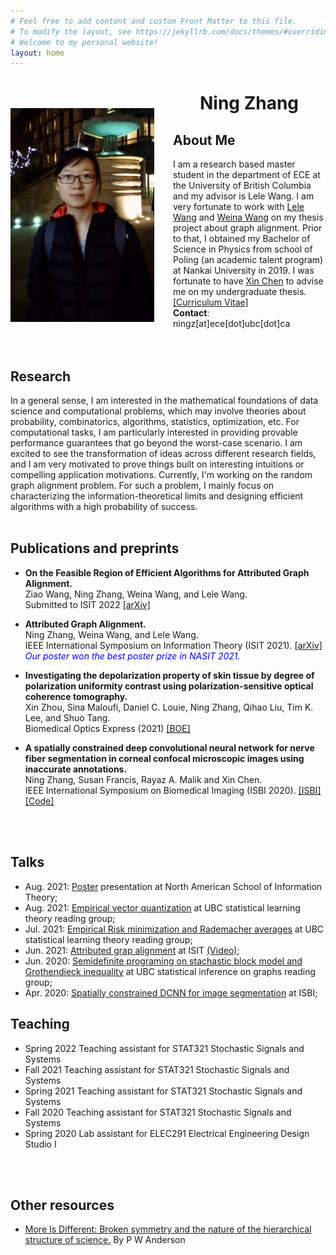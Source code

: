 ```yaml
---
# Feel free to add content and custom Front Matter to this file.
# To modify the layout, see https://jekyllrb.com/docs/themes/#overriding-theme-defaults
# Welcome to my personal website!
layout: home
---
```


<img style="float: left; margin-right: 30px; margin-top: 50px;" src="assets/img/profile.jpg" width="230"/>

# <center> <b>Ning Zhang</b> </center>
<!-- ### <center>Welcom to my personal webpage!</center> -->
## **About Me**
I am a research based master student in the department of ECE at the University of British Columbia and my advisor is Lele Wang. I am very fortunate to work with [Lele Wang](https://ece.ubc.ca/lele-wang/) and [Weina Wang](http://www.cs.cmu.edu/~weinaw/) on my thesis project about graph alignment. Prior to that, I obtained my Bachelor of Science in Physics from school of Poling (an academic talent program) at Nankai University in 2019. I was fortunate to have [Xin Chen](http://www.cs.nott.ac.uk/~pszxc/) to advise me on my undergraduate thesis.\
[[Curriculum Vitae]](assets/NingZhang_CV.pdf)
<br>
**Contact**: ningz[at]ece[dot]ubc[dot]ca
<br>
<br>
<br>
## **Research**
In a general sense, I am interested in the mathematical foundations of data science and computational problems, which may involve theories about probability, combinatorics, algorithms, statistics, optimization, etc. For computational tasks, I am particularly interested in providing provable performance guarantees that go beyond the worst-case scenario. I am excited to see the transformation of ideas across different research fields, and I am very motivated to prove things built on interesting intuitions or compelling application motivations. 
Currently, I'm working on the random graph alignment problem. For such a problem, I mainly focus on characterizing the information-theoretical limits and designing efficient algorithms with a high probability of success.
<br/>
<br/>

## **Publications and preprints**
- **On the Feasible Region of Efficient Algorithms for
Attributed Graph Alignment.**\
Ziao Wang, Ning Zhang, Weina Wang, and Lele Wang.\
Submitted to ISIT 2022 [[arXiv]](https://arxiv.org/pdf/2201.10106.pdf)

- **Attributed Graph Alignment.**\
Ning Zhang, Weina Wang, and Lele Wang.\
IEEE International Symposium on Information Theory (ISIT 2021).
[[arXiv]](https://arxiv.org/pdf/2102.00665.pdf)\
<span style="color:blue"> *Our poster won the best poster prize in NASIT 2021.*</span>

- **Investigating the depolarization property of skin tissue by degree of polarization uniformity contrast using polarization-sensitive optical coherence tomography.**\
Xin Zhou, Sina Maloufi, Daniel C. Louie, Ning Zhang, Qihao Liu, Tim K. Lee, and Shuo Tang.\
Biomedical Optics Express (2021) [[BOE]](https://opg.optica.org/boe/fulltext.cfm?uri=boe-12-8-5073&id=453470)

- **A spatially constrained deep convolutional neural network for nerve fiber segmentation in corneal confocal microscopic images using inaccurate annotations.**\
Ning Zhang, Susan Francis, Rayaz A. Malik and Xin Chen.\
IEEE International Symposium on Biomedical Imaging (ISBI 2020).
[[ISBI]](https://ieeexplore.ieee.org/stamp/stamp.jsp?arnumber=9098662)
[[Code]](https://github.com/XinChenNottingham/SpatiallyConstrainedDCNN)
<!-- [[Video]](assets/publication/ISBI2020.mp4) -->
<br/>
<br/>

## **Talks**
- Aug. 2021: [Poster](assets/publication/NASIT2021.pdf) presentation at North American School of Information Theory;
- Aug. 2021: [Empirical vector quantization](assets/SLT-chap10.pdf) at UBC statistical learning theory reading group; 
- Jul. 2021: [Empirical Risk minimization and Rademacher averages](assets/SLT-chap6.pdf) at UBC statistical learning theory reading group; 
- Jun. 2021: [Attributed grap alignment](assets/publication/ISIT2021.pdf) at ISIT [(Video)](assets/publication/ISIT2021.mp4);
- Jun. 2020: [Semidefinite programing on stachastic block model and Grothendieck inequality](assets/2020MDS.pdf) at UBC statistical inference on graphs reading group; 
- Apr. 2020: [Spatially constrained DCNN for image segmentation](assets/publication/ISBI2020.pdf) at ISBI;

## **Teaching**
- Spring 2022 Teaching assistant for STAT321 Stochastic Signals and Systems
- Fall 2021 Teaching assistant for STAT321 Stochastic Signals and Systems
- Spring 2021 Teaching assistant for STAT321 Stochastic Signals and Systems
- Fall 2020 Teaching assistant for STAT321 Stochastic Signals and Systems
- Spring 2020 Lab assistant for ELEC291 Electrical Engineering Design Studio I
<br/>
<br/>

## **Other resources**
[//]: <> (Things I enjoy reading regularly:)
- [More Is Different: Broken symmetry and the nature of the hierarchical structure of science.](https://www.science.org/doi/10.1126/science.177.4047.393) By P W Anderson
